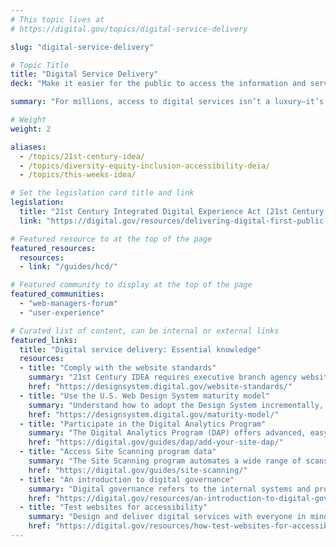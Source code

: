 ```yaml
---
# This topic lives at
# https://digital.gov/topics/digital-service-delivery

slug: "digital-service-delivery"

# Topic Title
title: "Digital Service Delivery"
deck: "Make it easier for the public to access the information and services that they count on each and every day."

summary: "For millions, access to digital services isn’t a luxury—it’s critical. The public’s experiences using government websites to find unemployment support, file taxes, apply for student loans, or get assistance with housing, childcare, or food can dramatically affect how they feel about the government. Digital service delivery is the primary subject of 21st Century IDEA, and its policy guidance in OMB M-23-22, which requires federal agencies to enact best practices."

# Weight
weight: 2

aliases:
  - /topics/21st-century-idea/
  - /topics/diversity-equity-inclusion-accessibility-deia/
  - /topics/this-weeks-idea/

# Set the legislation card title and link
legislation:
  title: "21st Century Integrated Digital Experience Act (21st Century IDEA) and M-23-22"
  link: "https://digital.gov/resources/delivering-digital-first-public-experience/"

# Featured resource to at the top of the page
featured_resources:
  resources:
  - link: "/guides/hcd/"

# Featured community to display at the top of the page
featured_communities:
  - "web-managers-forum"
  - "user-experience"

# Curated list of content, can be internal or external links
featured_links:
  title: "Digital service delivery: Essential knowledge"
  resources:
  - title: "Comply with the website standards"
    summary: "21st Century IDEA requires executive branch agency websites to be in compliance with the website standards."
    href: "https://designsystem.digital.gov/website-standards/"
  - title: "Use the U.S. Web Design System maturity model"
    summary: "Understand how to adopt the Design System incrementally, and design and build better digital experiences."
    href: "https://designsystem.digital.gov/maturity-model/"
  - title: "Participate in the Digital Analytics Program"
    summary: "The Digital Analytics Program (DAP) offers advanced, easy web analytics for federal agencies. All public-facing federal websites can participate."
    href: "https://digital.gov/guides/dap/add-your-site-dap/"
  - title: "Access Site Scanning program data"
    summary: "The Site Scanning program automates a wide range of scans of public federal websites and generates data about website health, policy compliance, and best practices. Use the data to understand the health of your agency’s websites."
    href: "https://digital.gov/guides/site-scanning/"
  - title: "An introduction to digital governance"
    summary: "Digital governance refers to the internal systems and processes we use to manage our digital presence. Learn why governance is essential to digital service delivery."
    href: "https://digital.gov/resources/an-introduction-to-digital-governance/"
  - title: "Test websites for accessibility"
    summary: "Design and deliver digital services with everyone in mind. Use both manual and automated testing methods to create accessible websites."
    href: "https://digital.gov/resources/how-test-websites-for-accessibility/"
---
```

